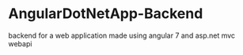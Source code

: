 # AngularDotNetApp-Backend
backend for a web application made using angular 7 and asp.net mvc webapi 
